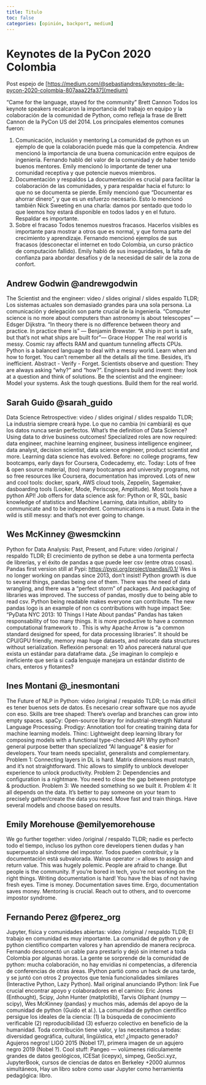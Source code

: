 ```yaml
---
title: Titulo 
toc: false
categories: [opinión, backport, medium]
---
```


# Keynotes de la PyCon 2020 Colombia

Post espejo de [https://medium.com/@sebastiandres/keynotes-de-la-pycon-2020-colombia-807aaa22fa37](medium)

“Came for the language, stayed for the community” Brett Cannon
Todos los keynote speakers recalcaron la importancia del trabajo en equipo y la colaboración de la comunidad de Python, como refleja la frase de Brett Cannon de la PyCon US del 2014. Los principales elementos comunes fueron:
1. Comunicación, inclusión y mentoring
La comunidad de python es un ejemplo de que la colaboración puede más que la competencia. Andrew mencionó la importancia de una buena comunicación entre equipos de ingeniería. Fernando habló del valor de la comunidad y de haber tenido buenos mentores. Emily mencionó lo importante de tener una comunidad receptiva y que potencie nuevos miembros.
2. Documentación y respaldos
La documentación es crucial para facilitar la colaboración de las comunidades, y para respaldar hacia el futuro: lo que no se documenta se pierde. Emily mencionó que “Documentar es ahorrar dinero”, y que es un esfuerzo necesario. Esto lo mencionó también Nick Sweeting en una charla: damos por sentado que todo lo que leemos hoy estará disponible en todos lados y en el futuro. Respaldar es importante.
3. Sobre el fracaso
Todos tenemos nuestros fracasos. Hacerlos visibles es importante para mostrar a otros que es normal, y que forma parte del crecimiento y aprendizaje. Fernando mencionó ejemplos de sus fracasos (desconectar el internet en todo Colombia, un curso práctico de computación fallido). Emily habló de sus inseguridades, la falta de confianza para abordar desafíos y de la necesidad de salir de la zona de confort.

## Andrew Godwin @andrewgodwin
The Scientist and the engineer: video / slides original / slides espaldo
TLDR; Los sistemas actuales son demasiado grandes para una sola persona. La comunicación y delegación son parte crucial de la ingeniería.
“Computer science is no more about computers than astronomy is about telescopes” — Edsger Dijkstra.
“In theory there is no difference between theory and practice.
In practice there is” — Benjamin Brewster.
“A ship in port is safe, but that’s not what ships are built for”— Grace Hopper
The real world is messy. Cosmic ray affects RAM and quantum tunneling affects CPUs. Python is a balanced language to deal with a messy world.
Learn when and how to forget. You can’t remember all the details all the time. Besides, it’s inefficient. Abstract - Verify - Forget.
Scientists observe and question: They are always asking “why?” and “how?”. Engineers build and invent: they look at a question and think of solutions. Be the scientist and the engineer: Model your systems. Ask the tough questions. Build them for the real world.

## Sarah Guido @sarah_guido
Data Science Retrospective: video / slides original / slides respaldo
TLDR; La industria siempre creará hype. Lo que no cambia (ni cambiará) es que los datos nunca serán perfectos.
What’s the definition of Data Science? Using data to drive business outcomes!
Specialized roles are now required: data engineer, machine learning engineer, business intelligence engineer, data analyst, decision scientist, data science engineer, product scientist and more.
Learning data science has evolved. Before: no college programs, few bootcamps, early days for Coursera, Codecademy, etc. Today: Lots of free & open source material, (too) many bootcamps and university programs, not so free resources like Coursera, documentation has improved.
Lots of new and cool tools: docker, spark, AWS cloud tools, Zeppelin, Sagemaker, dasboarding tools (Looker, Mode, Periscope, Amplitude). Most tools have a python API!
Job offers for data science ask for: Python or R, SQL, basic knowledge of statistics and Machine Learning, data intuition, ability to communicate and to be independent. Communications is a must.
Data in the wild is still messy: and that’s not ever going to change.

## Wes McKinney @wesmckinn
Python for Data Analysis: Past, Present, and Future: video /original / respaldo
TLDR; El crecimiento de python se debe a una tormenta perfecta de librerías, y el éxito de pandas a que puede leer csv (entre otras cosas).
Pandas first version still at Pypi: https://pypi.org/project/pandas/0.1/ Wes is no longer working on pandas since 2013, don’t insist!
Python growth is due to several things, pandas being one of them. There was the need of data wrangling, and there was a “perfect storm” of packages. And packaging of libraries was improved.
The success of pandas, mostly due to being able to read csv.
Python being readable makes everyone can contribute. The new pandas logo is an example of non cs contributions with huge impact
See: “PyData NYC 2013: 10 Things I Hate About pandas”
Pandas has taken responsability of too many things. It is more productive to have a common computational framework to . This is why
Apache Arrow is “a common standard designed for speed, for data processing libraries”. It should be CPU/GPU friendly, memory map huge datasets, and relocate data structures without serialization.
Reflexión personal: en 10 años parecerá natural que exista un estándar para dataframe data. ¿Se imaginan lo complejo e ineficiente que sería si cada lenguaje manejara un estándar distinto de chars, enteros y flotantes?

## Ines Montani @_inesmontani
The Future of NLP in Python: video /original / respaldo
TLDR; Lo más dificil es tener buenos sets de datos. Es necesario crear software que nos ayude con eso.
Skills are tree shaped: There’s overlap and branches can grow into empty spaces.
spaCy: Open-source library for industrial-strength Natural Language Processing.
Prodigy: Annotation tool for creating training data for machine learning models.
Thinc: Lightweight deep learning library for composing models with a functional type-checked API
Why python? general purpose better than specialized “AI language” & easier for developers. Your team needs specialist, generalists and complementary.
Problem 1: Connecting layers in DL is hard. Matrix dimensions must match, and it’s not straightforward. Thic allows to simplify to unblock developer experience to unlock productivity.
Problem 2: Dependencies and configuration is a nightmare. You need to close the gap between prototype & production.
Problem 3: We needed something so we built it.
Problem 4: It all depends on the data. It’s better to pay someone on your team to precisely gather/create the data you need. Move fast and train things. Have several models and choose based on results.

## Emily Morehouse @emilyemorehouse
We go further together: video /original / respaldo
TLDR; nadie es perfecto todo el tiempo, incluso los python core developers tienen dudas y han superpuesto al síndrome del impostor. Todos pueden contribuir, y la documentación está subvalorada.
Walrus operator := allows to assign and return value. This was hugely polemic. People are afraid to change. But people is the community.
If you’re bored in tech, you’re not working on the right things.
Writing documentation is hard! You have the bias of not having fresh eyes.
Time is money. Documentation saves time. Ergo, documentation saves money.
Mentoring is crucial. Reach out to others, and to overcome impostor syndrome.

## Fernando Perez @fperez_org
Jupyter, física y comunidades abiertas: video /original / respaldo
TLDR; El trabajo en comunidad es muy importante. La comunidad de python y de python científico comparten valores y han aprendido de manera recíproca.
Fernando desconectó un cable para prestarlo y dejó sin internet a toda Colombia por algunas horas.
La gente se sorprende de la comunidad de python: mucha colaboración, no hay envidias ni competencias, a diferencia de conferencias de otras áreas.
IPython partió como un hack de una tarde, y se juntó con otros 2 proyectos que tenía funcionalidades similares (Interactive Python, Lazy Python).
Mail original anunciando IPython: link
Fue crucial encontrar apoyo y colaboradores en el camino: Eric Jones (Enthought), Scipy, John Hunter (matplotlib), Tarvis Oliphant (numpy — scipy), Wes McKinney (pandas) y muchos más, además del apoyo de la comunidad de python (Guido et al.).
La comunidad de python científico persigue los ideales de la ciencia: (1) la búsqueda de conocimiento verificable (2) reproducibilidad (3) esfuerzo colectivo en beneficio de la humanidad.
Toda contribución tiene valor, y las necesitamos a todas: diversidad geográfica, cultural, lingüística, etc!
¿Impacto generado? Agujeros negros! LIGO 2015 (Nobel 17), primera imagen de un agujero negro 2019 (Nobel ?).
Cool stuff: Pangeo — volúmenes ridículamente grandes de datos geológicos, ICESat (icepyx), simpeg, GeoSci.xyz, JupyterBook, cursos de ciencias de datos en Berkeley +2000 alumnos simultáneos,
Hay un libro sobre como usar Jupyter como herramienta pedagógica: libro.